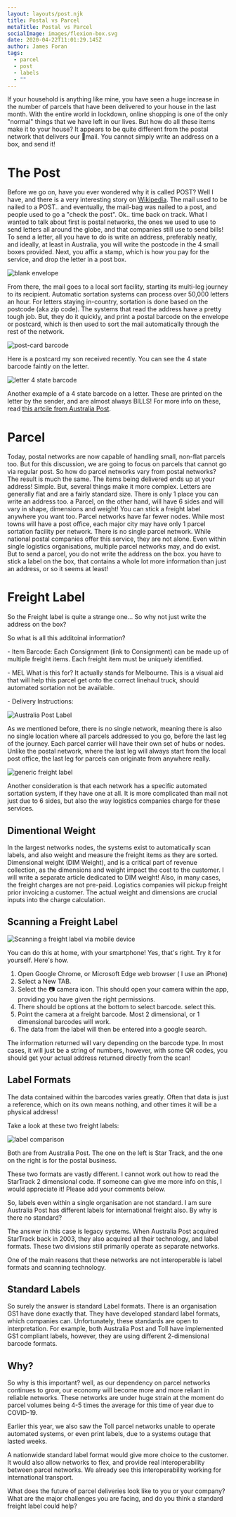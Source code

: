 ```yaml
---
layout: layouts/post.njk
title: Postal vs Parcel
metaTitle: Postal vs Parcel
socialImage: images/flexion-box.svg
date: 2020-04-22T11:01:29.145Z
author: James Foran
tags:
  - parcel
  - post
  - labels
  - ""
---
```

If your household is anything like mine, you have seen a huge increase in the number of parcels that have been delivered to your house in the last month. With the entire world in lockdown, online shopping is one of the only "normal" things that we have left in our lives. But how do all these items make it to your house? It appears to be quite different from the postal network that delivers our 🐌mail. You cannot simply write an address on a box, and send it!

# The Post

Before we go on, have you ever wondered why it is called POST? Well I have, and there is a very interesting story on [Wikipedia](https://en.wikipedia.org/wiki/Mail#History). The mail used to be nailed to a POST.. and eventually, the mail-bag was nailed to a post, and people used to go a "check the post". Ok.. time back on track. What I wanted to talk about first is postal networks, the ones we used to use to send letters all around the globe, and that companies still use to send bills! To send a letter, all you have to do is write an address, preferably neatly, and ideally, at least in Australia, you will write the postcode in the 4 small boxes provided. Next, you affix a stamp, which is how you pay for the service, and drop the letter in a post box.

![blank envelope](/images/blank_envelope.png)

From there, the mail goes to a local sort facility, starting its multi-leg journey to its recipient. Automatic sortation systems can process over 50,000 letters an hour. For letters staying in-country, sortation is done based on the postcode (aka zip code). The systems that read the address have a pretty tough job. But, they do it quickly, and print a postal barcode on the envelope or postcard, which is then used to sort the mail automatically through the rest of the network.

![post-card barcode](/images/postcard.png)

Here is a postcard my son received recently. You can see the 4 state barcode faintly on the letter.

![letter 4 state barcode](/images/postal_barcode.png)

Another example of a 4 state barcode on a letter. These are printed on the letter by the sender, and are almost always BILLS! For more info on these, read [this artcile from Australia Post](https://auspost.com.au/content/dam/auspost_corp/media/documents/barcoding-fact-sheet-oct14.pdf).

# Parcel

Today, postal networks are now capable of handling small, non-flat parcels too. But for this discussion, we are going to focus on parcels that cannot go via regular post. So how do parcel networks vary from postal networks? The result is much the same. The items being delivered ends up at your address! Simple. But, several things make it more complex. Letters are generally flat and are a fairly standard size. There is only 1 place you can write an address too.
a Parcel, on the other hand, will have 6 sides and will vary in shape, dimensions and weight! You can stick a freight label anywhere you want too.
Parcel networks have far fewer nodes. While most towns will have a post office, each major city may have only 1 parcel sortation facility per network.
There is no single parcel network. While national postal companies offer this service, they are not alone. Even within single logistics organisations, multiple parcel networks may, and do exist.
But to send a parcel, you do not write the address on the box. you have to stick a label on the box, that contains a whole lot more information than just an address, or so it seems at least!

# Freight Label

So the Freight label is quite a strange one... So why not just write the address on the box?

So what is all this additoinal information?

\- Item Barcode: Each Consignment (link to Consignment) can be made up of multiple freight items. Each freight item must be uniquely identified. 

\- MEL  What is this for? It actually stands for Melbourne. This is a visual aid that will help this parcel get onto the correct linehaul truck, should automated sortation not be available.

\- Delivery Instructions: 



![Australia Post Label](/images/parcel_label2.png)

As we mentioned before, there is no single network, meaning there is also no single location where all parcels addressed to you go, before the last leg of the journey. Each parcel carrier will have their own set of hubs or nodes. Unlike the postal network, where the last leg will always start from the local post office, the last leg for parcels can originate from anywhere really.

![generic freight label](/images/parcel_label1.png)

Another consideration is that each network has a specific automated sortation system, if they have one at all. It is more complicated than mail not just due to 6 sides, but also the way logistics companies charge for these services.

## Dimentional Weight

In the largest networks nodes, the systems exist to automatically scan labels, and also weight and measure the freight items as they are sorted. Dimensional weight (DIM Weight), and is a critical part of revenue collection, as the dimensions and weight impact the cost to the customer. I will write a separate article dedicated to DIM weight! Also, in many cases, the freight charges are not pre-paid. Logistics companies will pickup freight prior invoicing a customer. The actual weight and dimensions are crucial inputs into the charge calculation.

## Scanning a Freight Label

![Scanning a freight label via mobile device](/images/scan_label.png)

You can do this at home, with your smartphone! Yes, that's right. Try it for yourself. Here's how.

1. Open Google Chrome, or Microsoft Edge web browser ( I use an iPhone)
2. Select a New TAB.
3. Select the 📷 camera icon. This should open your camera within the app, providing you have given the right permissions.
4. There should be options at the bottom to select barcode. select this.
5. Point the camera at a freight barcode. Most 2 dimensional, or 1 dimensional barcodes will work.
6. The data from the label will then be entered into a google search.

The information returned will vary depending on the barcode type. In most cases, it will just be a string of numbers, however, with some QR codes, you should get your actual address returned directly from the scan!

## Label Formats

The data contained within the barcodes varies greatly. Often that data is just a reference, which on its own means nothing, and other times it will be a physical address! 

Take a look at these two freight labels:

![label comparison](/images/label_comp.png)

Both are from Australia Post. The one on the left is Star Track, and the one on the right is for the postal business.

These two formats are vastly different. I cannot work out how to read the StarTrack 2 dimensional code. If someone can give me more info on this, I would appreciate it! Please add your comments below.

So, labels even within a single organisation are not standard. I am sure Australia Post has different labels for international freight also. By why is there no standard?

The answer in this case is legacy systems. When Australia Post acquired StarTrack back in 2003, they also acquired all their technology, and label formats. These two divisions still primarily operate as separate networks.

One of the main reasons that these networks are not interoperable is label formats and scanning technology.

## Standard Labels

So surely the answer is standard Label formats. There is an organisation GS1 have done exactly that. They have developed standard label formats, which companies can. Unfortunately, these standards are open to interpretation. For example, both Australia Post and Toll have implemented GS1 compliant labels, however, they are using different 2-dimensional barcode formats.

## Why?

So why is this important? well, as our dependency on parcel networks continues to grow, our economy will become more and more reliant in reliable networks. These networks are under huge strain at the moment do parcel volumes being 4-5 times the average for this time of year due to COVID-19.

Earlier this year, we also saw the Toll parcel networks unable to operate automated systems, or even print labels, due to a systems outage that lasted weeks.

A nationwide standard label format would give more choice to the customer. It would also allow networks to flex, and provide real interoperability between parcel networks. We already see this interoperability working for international transport.

What does the future of parcel deliveries look like to you or your company? What are the major challenges you are facing, and do you think a standard freight label could help?